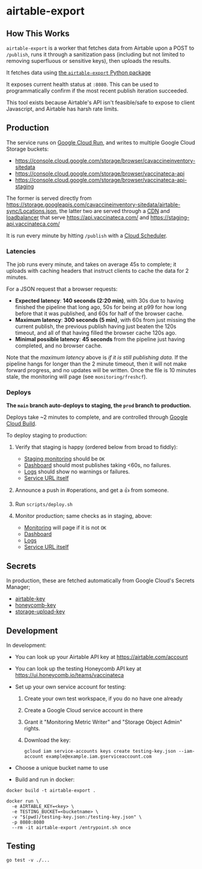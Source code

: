 # airtable-export

## How This Works

`airtable-export` is a worker that fetches data from Airtable upon a
POST to `/publish`, runs it through a sanitization pass (including but
not limited to removing superfluous or sensitive keys), then uploads
the results.

It fetches data using [the `airtable-export` Python
package](https://github.com/simonw/airtable-export)

It exposes current health status at `:8080`.  This can be used to
programmatically confirm if the most recent publish iteration
succeeded.

This tool exists because Airtable's API isn't feasible/safe to expose to client
Javascript, and Airtable has harsh rate limits.

## Production

The service runs on [Google Cloud
Run](https://console.cloud.google.com/run), and writes to multiple
Google Cloud Storage buckets:
 - https://console.cloud.google.com/storage/browser/cavaccineinventory-sitedata
 - https://console.cloud.google.com/storage/browser/vaccinateca-api
 - https://console.cloud.google.com/storage/browser/vaccinateca-api-staging
 
The former is served directly from
https://storage.googleapis.com/cavaccineinventory-sitedata/airtable-sync/Locations.json,
the latter two are served through a
[CDN](https://console.cloud.google.com/net-services/cdn/details/api-vaccinateca-com)
and
[loadbalancer](https://console.cloud.google.com/net-services/loadbalancing/details/http/api-vaccinateca-com)
that serve https://api.vaccinateca.com/ and
https://staging-api.vaccinateca.com/

It is run every minute by hitting `/publish` with a [Cloud
Scheduler](https://console.cloud.google.com/cloudscheduler).


### Latencies

The job runs every minute, and takes on average 45s to complete; it
uploads with caching headers that instruct clients to cache the data
for 2 minutes.

For a JSON request that a browser requests:
 - **Expected latency**: **140 seconds (2:20 min)**, with 30s due to
   having finished the pipeline that long ago, 50s for being at p99
   for how long before that it was published, and 60s for half of the
   browser cache.
 - **Maximum latency**: **300 seconds (5 min)**, with 60s from just
   missing the current publish, the previous publish having just
   beaten the 120s timeout, and all of that having filled the browser
   cache 120s ago.
 - **Minimal possible latency**: **45 seconds** from the pipeline just having
   completed, and no browser cache.

Note that the _maximum latency_ above is _if it is still publishing
data._  If the pipeline hangs for longer than the 2 minute timeout,
then it will not make forward progress, and no updates will be
written.  Once the file is 10 minutes stale, the monitoring will page
(see `monitoring/freshcf`).

### Deploys

**The `main` branch auto-deploys to staging, the `prod` branch to
production.**

Deploys take ~2 minutes to complete, and are controlled through
[Google Cloud
Build](https://console.cloud.google.com/cloud-build/triggers).

To deploy staging to production:

1. Verify that staging is happy (ordered below from broad to fiddly):
   - [Staging monitoring](https://freshcf-staging-patvwfu2ya-uw.a.run.app/)
     should be `OK`
   - [Dashboard](https://console.cloud.google.com/monitoring/dashboards/builder/75b273d3-6724-48d0-8dad-0922f6207f79)
     should most publishes taking <60s, no failures.
   - [Logs](https://console.cloud.google.com/run/detail/us-west1/airtable-export-staging/logs)
     should show no warnings or failures.
   - [Service URL itself](https://airtable-export-staging-patvwfu2ya-uw.a.run.app/healthcheck)

2. Announce a push in #operations, and get a :thumbsup: from someone.

3. Run `scripts/deploy.sh`

4. Monitor production; same checks as in staging, above:
   - [Monitoring](https://freshcf-prod-patvwfu2ya-uw.a.run.app/)
     will page if it is not `OK`
   - [Dashboard](https://console.cloud.google.com/monitoring/dashboards/builder/75b273d3-6724-48d0-8dad-0922f6207f79)
   - [Logs](https://console.cloud.google.com/run/detail/us-west1/airtable-export-prod/logs)
   - [Service URL itself](https://airtable-export-prod-patvwfu2ya-uw.a.run.app/healthcheck)

## Secrets

In production, these are fetched automatically from Google Cloud's Secrets Manager;
 - [airtable-key](https://console.cloud.google.com/security/secret-manager/secret/airtable-key)
 - [honeycomb-key](https://console.cloud.google.com/security/secret-manager/secret/honeycomb-key)
 - [storage-upload-key](https://console.cloud.google.com/security/secret-manager/secret/storage-upload-key)

## Development

In development:
 - You can look up your Airtable API key at https://airtable.com/account
 - You can look up the testing Honeycomb API key at https://ui.honeycomb.io/teams/vaccinateca
 - Set up your own service account for testing:
    1. Create your own test workspace, if you do no have one already
    2. Create a Google Cloud service account in there
    3. Grant it "Monitoring Metric Writer" and "Storage Object Admin" rights.
    4. Download the key:

       ```
       gcloud iam service-accounts keys create testing-key.json --iam-account example@example.iam.gserviceaccount.com
       ```

 - Choose a unique bucket name to use
 - Build and run in docker:

```
docker build -t airtable-export .

docker run \
  -e AIRTABLE_KEY=<key> \
  -e TESTING_BUCKET=<bucketname> \
  -v "$(pwd)/testing-key.json:/testing-key.json" \
  -p 8080:8080
  --rm -it airtable-export /entrypoint.sh once
```

## Testing

```
go test -v ./...
```

